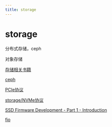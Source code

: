 ```yaml
---
title: storage
---
```


# storage

分布式存储，ceph

对象存储

[存储相关书籍](storage/%E5%AD%98%E5%82%A8%E7%9B%B8%E5%85%B3%E4%B9%A6%E7%B1%8D.md)

[ceph](storage/ceph.md)

[PCIe协议](storage/PCIe%E5%8D%8F%E8%AE%AE.md)

[storage/NVMe协议](storage/NVMe协议.md)

[SSD Firmware Development - Part 1 - Introduction](https://medium.com/solid-state-drives-ideas-knowledge-and-development/lets-talk-introduction-19d218b2f3ac)

[fio](storage/fio.md)